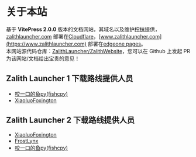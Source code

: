 # 关于本站

基于 **VitePress 2.0.0** 版本的文档网站，其域名以及维护[柠枺](https://lemwood.cn)提供，[zalithlauncher.com](https://zalithlauncher.com) 部署在[Cloudflare](https://www.cloudflare-cn.com/zh-hans-cn/)，[www.zalithlauncher.com](https://www.zalithlauncher.com) 部署在[edgeone pages](https://cloud.tencent.com/act/pro/edgeone_techoday_promotion)。  
本网站源代码仓库：[ZalithLauncher/ZalithWebsite](https://github.com/ZalithLauncher/ZalithWebsite)，您可以在 Github 上发起 PR 为该网站/文档给出宝贵的意见！

## Zalith Launcher 1 下载路线提供人员
- [咬一口的鱼py(fishcpy)](https://github.com/fishcpy)
- [XiaoluoFoxington](https://github.com/XiaoluoFoxington)
## Zalith Launcher 2 下载路线提供人员
- [XiaoluoFoxington](https://github.com/XiaoluoFoxington)
- [FrostLynx](https://frostlynx.work)
- [咬一口的鱼py(fishcpy)](https://github.com/fishcpy)